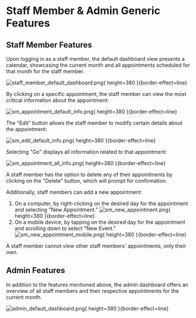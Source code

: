 # Staff Member & Admin Generic Features

## Staff Member Features

Upon logging in as a staff member, the default dashboard view presents a calendar, showcasing the current month and all
appointments scheduled for that month for the staff member.

![staff_member_default_dashboard.png](staff_member_default_dashboard.png){ height=380 }{border-effect=line}

By clicking on a specific appointment, the staff member can view the most critical information about the appointment:

![sm_appointment_default_info.png](sm_appointment_default_info.png){ height=380 }{border-effect=line}

The "Edit" button allows the staff member to modify certain details about the appointment:

![sm_edit_default_info.png](sm_edit_default_info.png){ height=380 }{border-effect=line}

Selecting "Go" displays all information related to that appointment:

![sm_appointment_all_info.png](sm_appointment_all_info.png){ height=380 }{border-effect=line}

A staff member has the option to delete any of their appointments by clicking on the "Delete" button, which will prompt
for confirmation.

Additionally, staff members can add a new appointment:

1. On a computer, by right-clicking on the desired day for the appointment and selecting "New Appointment."
   ![sm_new_appointment.png](sm_new_appointment.png){ height=380 }{border-effect=line}
2. On a mobile device, by tapping on the desired day for the appointment and scrolling down to select "New Event."
   ![sm_new_appointment_mobile.png](sm_new_appointment_mobile.png){ height=380 }{border-effect=line}

A staff member cannot view other staff members' appointments, only their own.

## Admin Features

In addition to the features mentioned above, the admin dashboard offers an overview of all staff members and their
respective appointments for the current month.

![admin_default_dashboard.png](admin_default_dashboard.png){ height=380 }{border-effect=line}